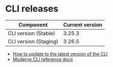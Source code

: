 # CLI releases

| Component             | Current version |
| --------------------- | --------------- |
| CLI version (Stable)  | 3.25.3          |
| CLI version (Staging) | 3.26.5          |

* [How to update to the latest version of the CLI](../user-documentation/moderne-cli/how-to-guides/cli-upgrade.md)
* [Moderne CLI reference docs](../user-documentation/moderne-cli/cli-reference.md)
